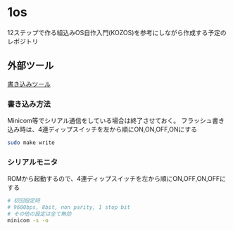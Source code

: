 # 1os

12ステップで作る組込みOS自作入門(KOZOS)を参考にしながら作成する予定のレポジトリ

## 外部ツール

[書き込みツール](https://cubeatsystems.com/kz_h8write/)

### 書き込み方法

Minicom等でシリアル通信をしている場合は終了させておく。
フラッシュ書き込み時は、4連ディップスイッチを左から順にON,ON,OFF,ONにする

``` bash
sudo make write
```

### シリアルモニタ

ROMから起動するので、4連ディップスイッチを左から順にON,OFF,ON,OFFにする

``` bash
# 初回設定時
# 9600bps, 8bit, non parity, 1 stop bit
# その他の設定は全て無効
minicom -s -o
```
